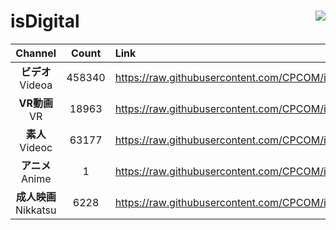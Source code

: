 # isDigital <img align="right" src="https://img.shields.io/github/last-commit/CPCOM/isDigital"/>  
  
| Channel | Count | Link |  
| :-----: | :---: | :--- |  
|**ビデオ**<br />Videoa | 458340 | https://raw.githubusercontent.com/CPCOM/isDigital/main/Videoa.txt |  
|**VR動画**<br />VR | 18963 | https://raw.githubusercontent.com/CPCOM/isDigital/main/VR.txt |  
|**素人**<br />Videoc | 63177 | https://raw.githubusercontent.com/CPCOM/isDigital/main/Videoc.txt |  
|**アニメ**<br />Anime | 1 | https://raw.githubusercontent.com/CPCOM/isDigital/main/Anime.txt |  
|**成人映画**<br />Nikkatsu | 6228 | https://raw.githubusercontent.com/CPCOM/isDigital/main/Nikkatsu.txt |  